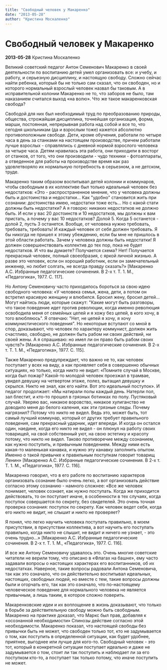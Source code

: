 ```yaml
---
title: "Свободный человек у Макаренко"
date: "2013-05-28"
author: "Кристина Москаленко"
---
```


# Свободный человек у Макаренко

**2013-05-28** Кристина Москаленко

Великий советский педагог Антон Семенович Макаренко в своей деятельности по воспитанию детей умел организовать все: и учебу, и работу, и серьезную дисциплину, и настоящую свободу. Сложно сейчас найти ребенка, который бы не только сам сказал, что он свободен, но и которого нормальный взрослый человек назвал бы таковым. А в исправительной колонии Макаренко не то, что заборов не было, там наказанием считался выход «на волю». Что же такое макаренковская свобода?

Свободой для них был необходимый труд по преобразованию природы, общества, строжайшая дисциплина, точнейшая организация, форма, марши, постоянная, непрерывная работа над собой и все то, что сегодня школьникам (да и взрослым тоже) кажется абсолютно противоположным свободе. Дети, кроме обучения, работали по четыре часа в день за станками на настоящем производстве, причем работали лучше взрослых - справлялись с дневной нормой взрослого человека за четыре часа. Детям нравилась эта работа, они приходили в восторг от станков, от того, что они производили - чудо техники - фотоаппараты, а отведенное для работы на производстве время как раз удовлетворяло их нормальную потребность в серьезном, а не детском, труде.

Макаренко таким образом воспитывал детей колонии и коммунаров, чтобы свободным в их коллективе был только идеальный человек без недостатков: «Это - распространенное мнение, что у человека должны быть и достоинства и недостатки... Как "удобно" становится жить при сознании: достоинства имею, недостатки тоже есть... Но с какой стати должны быть недостатки? А я говорю: никаких недостатков не должно быть. И если у вас 20 достоинств и 10 недостатков, мы должны к вам пристать, а почему у вас 10 недостатков? Долой 5. Когда 5 останется - долой 2, пусть 3 останется. Вообще, от человека нужно требовать, требовать, требовать! И каждый человек от себя должен требовать. Я бы никогда не пришел к этому убеждению, если бы мне не пришлось в этой области работать. Зачем у человека должны быть недостатки! Я должен совершенствовать коллектив до тех пор, пока не будет недостатков. И что вы думаете? Получается схема? Нет! Получается прекрасный человек, полный своеобразия, с яркой личной жизнью. А разве это человек, если он хороший работник, если он замечательный инженер, но любит солгать, не всегда правду сказать?» [Макаренко А.С. Избранные педагогические сочинения. В 2-х т. Т. 1. М., «Педагогика», 1977. С. 117].

Но Антону Семеновичу часто приходилось бороться за свою идею свободного человека: «У человека семья, жена, дети, а потом он встретил красивую женщину и влюбился. Бросил жену, бросил детей... Могут найтись люди, которые скажут: "Какие могут быть разговоры, что такое поведение идет против революции, когда именно революция освободила меня от семейных цепей и я хожу без цепей, в кого хочу, в того влюбляюсь". Я отвечаю: "Нет, не цепей я хочу, я хочу коммунистического поведения". Но некоторые вступают со мной в спор, доказывают, что человек по характеру коммунист, должен жить счастливо, свободно, не должен быть рабом ни своих действий, ни своей жены. А я спрашиваю: но имел ли он право быть рабом своих чувств?» [Макаренко А.С. Избранные педагогические сочинения. В 2-х т. Т. 1. М., «Педагогика», 1977. С. 115].

Также Макаренко предупреждает, что важно не то, как человек поступает у всех на виду, а как проявляет себя в совершенно обычных ситуациях, но только, когда никто не видит: «Помните случай в Москве, когда был пожар? Какой-то молодой человек проезжал в трамвае, увидел девушку на четвертом этаже, полез, вытащил девушку и скрылся. Никто не знал, как его найти. Вот это идеальный поступок». И педагог продолжает: «Мы натирали полы каждый день. Натерли пол, зал блестит, и кто-то прошел в грязных ботинках по полу. Пустяковый случай. Уверяю вас, никакое воровство, никакое хулиганство не доводило меня до белого каления, как эти грязные следы. Почему нагрязнил? Потому что никто не видел. Ведь это, может быть, тот самый лучший коммунар, который от других требует правильного поведения, сам прекрасный ударник, идет впереди. И когда он остался один, наедине, когда его никто не видел - он плюнул на работу своих товарищей, на свой собственный уют, на свою эстетику и красоту потому, что никто не видел. Таково противоречие между сознанием, как нужно поступить, и привычным поведением. Между ними есть какая-то маленькая канавка, и нужно эту канавку заполнить опытом. Именно о такой привычке к правильным поступкам говорит товарищ Ленин» [Макаренко А.С. Избранные педагогические сочинения. В 2-х т. Т. 1. М., «Педагогика», 1977. С. 116].

Макаренко говорил, что в его работе по воспитанию характеров организовать сознание было очень легко, а вот организовать действие согласно этому сознанию - намного сложнее: «Все же человек понимает, человек сознает, как нужно поступать. Когда же приходится действовать, то он поступает иначе, в особенности в тех случаях, когда поступок совершается по секрету, без свидетелей. Это очень точная проверка сознания: поступок по секрету. Как человек ведет себя, когда его никто не видит, не слышит и никто не проверяет?

Я понял, что легко научить человека поступать правильно, в моем присутствии, в присутствии коллектива, а вот научить его поступать правильно, когда никто не слышит, не видит и ничего не узнает, - это очень трудно...» [Макаренко А.С. Избранные педагогические сочинения. В 2-х т. Т. 1. М., «Педагогика», 1977. С. 116].

И все же Антону Семеновичу удавалось это. Очень многие советские читатели не верили тому, что описано в «Флагах на башне», ему часто задавали вопросы о настоящих характерах его воспитанников, об их недостатках. Наверное, такие вопросы радовали Антона Семеновича, так как это означало, что он действительно воспитывал идеальных, настоящих, свободных людей, но вместе с тем, такие вопросы должны были и огорчать его, так как это означало, что по-настоящему человеческое поведение для нормального человека не является привычным, а лишь таким, в которое сложно поверить.

Макаренковские идеи и их воплощение в жизнь доказывают, что только в борьбе за действительную свободу можно быть свободным. Макаренко на практике доказал, что Маркс был прав, добавляя к «осознанной необходимости» Спинозы действие согласно этой необходимости. Макаренко показал, что настоящей свободы без привычки быть не может, что свободен только тот, кто не задумывается о том, как поступить в определенной ситуации, как будет удобнее, приятнее, выгоднее или лучше для кого-то. Свободный человек - это тот, который в конкретной ситуации поступает идеально и даже не задумывается о том, стоит ли так поступить и наблюдает ли за его поступком кто-то, а поступает так только потому, что иначе поступить не может.